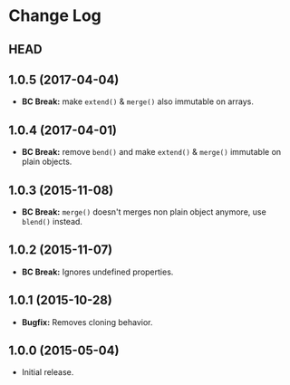 # Change Log

## HEAD

## 1.0.5 (2017-04-04)

  * **BC Break:** make `extend()` & `merge()` also immutable on arrays.

## 1.0.4 (2017-04-01)

  * **BC Break:** remove `bend()` and make `extend()` & `merge()` immutable on plain objects.  

## 1.0.3 (2015-11-08)

  * **BC Break:** `merge()` doesn't merges non plain object anymore, use `blend()` instead.

## 1.0.2 (2015-11-07)

  * **BC Break:** Ignores undefined properties.

## 1.0.1 (2015-10-28)

  * **Bugfix:** Removes cloning behavior.

## 1.0.0 (2015-05-04)

  * Initial release.
